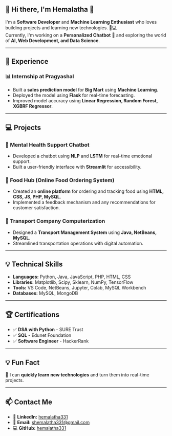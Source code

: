 ## 💫 Hi there, I'm **Hemalatha** 👋  

I'm a **Software Developer** and **Machine Learning Enthusiast** who loves building projects and learning new technologies. 🚀💻  
Currently, I'm working on a **Personalized Chatbot** 🤖 and exploring the world of **AI, Web Development, and Data Science**.  

---

## 💼 **Experience**
### 📊 Internship at Pragyashal 
- Built a **sales prediction model** for **Big Mart** using **Machine Learning**.  
- Deployed the model using **Flask** for real-time forecasting.  
- Improved model accuracy using **Linear Regression, Random Forest, XGBRF Regressor**.  

---

## 💻 **Projects**
### 🤖 Mental Health Support Chatbot
- Developed a chatbot using **NLP** and **LSTM** for real-time emotional support.  
- Built a user-friendly interface with **Streamlit** for accessibility.  

### 🍕 Food Hub (Online Food Ordering System)
- Created an **online platform** for ordering and tracking food using **HTML, CSS, JS, PHP, MySQL**.  
- Implemented a feedback mechanism and any recommendations for customer satisfaction.  

### 🚚 Transport Company Computerization
- Designed a **Transport Management System** using **Java, NetBeans, MySQL**.  
- Streamlined transportation operations with digital automation.  

---

## 💡 **Technical Skills**
- **Languages:** Python, Java, JavaScript, PHP, HTML, CSS  
- **Libraries:** Matplotlib, Scipy, Sklearn, NumPy, TensorFlow  
- **Tools:** VS Code, NetBeans, Jupyter, Colab, MySQL Workbench  
- **Databases:** MySQL, MongoDB  

---

## 🏆 **Certifications**
- ✅ **DSA with Python** - SURE Trust  
- ✅ **SQL** - Edunet Foundation  
- ✅ **Software Engineer** - HackerRank  

---

## 💡 Fun Fact
🚀 I can **quickly learn new technologies** and turn them into real-time projects.  

---

## 📫 Contact Me
- 💼 **LinkedIn:** [hemalatha331](www.linkedin.com/in/hemalatha331)  
- 📧 **Email:** shemalatha331@gmail.com 
- 💻 **GitHub:** [hemalatha331](https://github.com/hemalatha331)  
